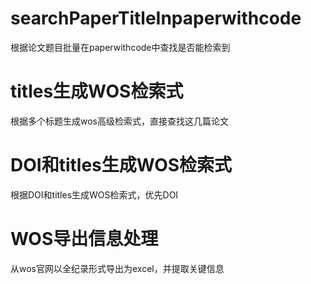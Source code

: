 # searchPaperTitleInpaperwithcode
根据论文题目批量在paperwithcode中查找是否能检索到

# titles生成WOS检索式
根据多个标题生成wos高级检索式，直接查找这几篇论文

# DOI和titles生成WOS检索式
根据DOI和titles生成WOS检索式，优先DOI

# WOS导出信息处理
从wos官网以全纪录形式导出为excel，并提取关键信息

